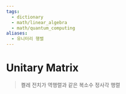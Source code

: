 ```yaml
---
tags:
  - dictionary
  - math/linear_algebra
  - math/quantum_computing
aliases:
  - 유니터리 행렬
---
```

# Unitary Matrix
> 켤레 전치가 역행렬과 같은 복소수 정사각 행렬